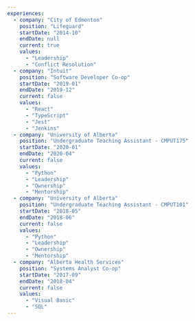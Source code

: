 ```yaml
---
experiences:
  - company: "City of Edmonton"
    position: "Lifeguard"
    startDate: "2014-10"
    endDate: null
    current: true
    values:
      - "Leadership"
      - "Conflict Resolution"
  - company: "Intuit"
    position: "Software Developer Co-op"
    startDate: "2019-01"
    endDate: "2019-12"
    current: false
    values:
      - "React"
      - "TypeScript"
      - "Jest"
      - "Jenkins"
  - company: "University of Alberta"
    position: "Undergraduate Teaching Assistant - CMPUT175"
    startDate: "2020-01"
    endDate: "2020-04"
    current: false
    values:
      - "Python"
      - "Leadership"
      - "Ownership"
      - "Mentorship"
  - company: "University of Alberta"
    position: "Undergraduate Teaching Assistant - CMPUT101"
    startDate: "2018-05"
    endDate: "2018-06"
    current: false
    values:
      - "Python"
      - "Leadership"
      - "Ownership"
      - "Mentorship"
  - company: "Alberta Health Services"
    position: "Systems Analyst Co-op"
    startDate: "2017-09"
    endDate: "2018-04"
    current: false
    values:
      - "Visual Basic"
      - "SQL"
---
```

